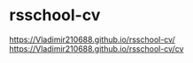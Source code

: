 # rsschool-cv
https://Vladimir210688.github.io/rsschool-cv/
https://Vladimir210688.github.io/rsschool-cv/cv